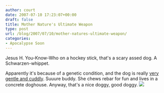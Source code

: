 ```yaml
---
author: court
date: 2007-07-10 17:23:07+00:00
draft: false
title: Mother Nature's Ultimate Weapon
type: post
url: /blog/2007/07/10/mother-natures-ultimate-weapon/
categories:
- Apocalypse Soon
---
```


Jesus H. You-Know-Who on a hockey stick, that's a scary assed dog.  A Schwarzen-whippet.

Apparently it's because of a genetic condition, and the dog is really [very gentle and cuddly](http://www.canada.com/victoriatimescolonist/story.html?id=67f15c17-2717-4022-bb76-1b982456e793&k=94653).  Suuure buddy.  She chews rebar for fun and lives in a concrete doghouse.  Anyway, that's a nice doggy, good doggy.
![](http://a123.g.akamai.net/f/123/12465/1d/media.canada.com/idl/vitc/20070625/2192-640.jpg)

